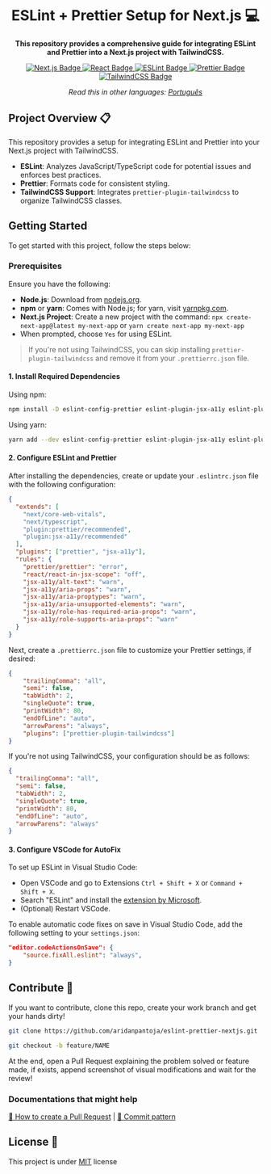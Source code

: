 <h1 align="center">ESLint + Prettier Setup for Next.js 💻</h1> 

<p align="center">
    <b>This repository provides a comprehensive guide for integrating ESLint and Prettier into a Next.js project with TailwindCSS.</b>
</p>

<p align="center">
  <a href="https://nextjs.org/" target="_blank">
    <img src="https://img.shields.io/badge/Next.js-000000?style=for-the-badge&logo=next.js" alt="Next.js Badge">
  </a>
  <a href="https://reactjs.org/" target="_blank">
    <img src="https://img.shields.io/badge/React-005CFE?style=for-the-badge&logo=react" alt="React Badge">
  </a>
  <a href="https://eslint.org/" target="_blank">
    <img src="https://img.shields.io/badge/ESLint-4B32C3?style=for-the-badge&logo=eslint" alt="ESLint Badge">
  </a>
  <a href="https://prettier.io/" target="_blank">
    <img src="https://img.shields.io/badge/Prettier-182025?style=for-the-badge&logo=prettier" alt="Prettier Badge">
  </a>
  <a href="https://tailwindcss.com/" target="_blank">
    <img src="https://img.shields.io/badge/TailwindCSS-ffffff?style=for-the-badge&logo=tailwindcss" alt="TailwindCSS Badge">
  </a>
</p>

<p align="center">
  <i>Read this in other languages: <a href="./translations/README-ptBR.md">Português</a></i>
</p>

<h2 id="project-overview">Project Overview 📋</h2>

This repository provides a setup for integrating ESLint and Prettier into your Next.js project with TailwindCSS.

- **ESLint**: Analyzes JavaScript/TypeScript code for potential issues and enforces best practices.
- **Prettier**: Formats code for consistent styling.
- **TailwindCSS Support**: Integrates `prettier-plugin-tailwindcss` to organize TailwindCSS classes.

<h2 id="getting-started">Getting Started</h2>

To get started with this project, follow the steps below:

### Prerequisites

Ensure you have the following:

- **Node.js**: Download from [nodejs.org](https://nodejs.org/).
- **npm** or **yarn**: Comes with Node.js; for yarn, visit [yarnpkg.com](https://yarnpkg.com/).
- **Next.js Project**: Create a new project with the command: `npx create-next-app@latest my-next-app` or `yarn create next-app my-next-app`
- When prompted, choose `Yes` for using ESLint.

> If you're not using TailwindCSS, you can skip installing `prettier-plugin-tailwindcss` and remove it from your `.prettierrc.json` file.

#### 1. Install Required Dependencies

Using npm:
```bash
npm install -D eslint-config-prettier eslint-plugin-jsx-a11y eslint-plugin-prettier prettier prettier-plugin-tailwindcss
```
Using yarn:
```bash
yarn add --dev eslint-config-prettier eslint-plugin-jsx-a11y eslint-plugin-prettier prettier prettier-plugin-tailwindcss
```

#### 2. Configure ESLint and Prettier
After installing the dependencies, create or update your `.eslintrc.json` file with the following configuration:

```json
{
  "extends": [
    "next/core-web-vitals",
    "next/typescript",
    "plugin:prettier/recommended",
    "plugin:jsx-a11y/recommended"
  ],
  "plugins": ["prettier", "jsx-a11y"],
  "rules": {
    "prettier/prettier": "error",
    "react/react-in-jsx-scope": "off",
    "jsx-a11y/alt-text": "warn",
    "jsx-a11y/aria-props": "warn",
    "jsx-a11y/aria-proptypes": "warn",
    "jsx-a11y/aria-unsupported-elements": "warn",
    "jsx-a11y/role-has-required-aria-props": "warn",
    "jsx-a11y/role-supports-aria-props": "warn"
  }
}
```
Next, create a `.prettierrc.json` file to customize your Prettier settings, if desired:

```json
{
    "trailingComma": "all",
    "semi": false,
    "tabWidth": 2,
    "singleQuote": true,
    "printWidth": 80,
    "endOfLine": "auto",
    "arrowParens": "always",
    "plugins": ["prettier-plugin-tailwindcss"]
}
```

If you're not using TailwindCSS, your configuration should be as follows:

```json
{
  "trailingComma": "all",
  "semi": false,
  "tabWidth": 2,
  "singleQuote": true,
  "printWidth": 80,
  "endOfLine": "auto",
  "arrowParens": "always"
}
```

#### 3. Configure VSCode for AutoFix

To set up ESLint in Visual Studio Code:

- Open VSCode and go to Extensions `Ctrl + Shift + X` or `Command + Shift + X`.
- Search "ESLint" and install the [extension by Microsoft](https://marketplace.visualstudio.com/items?itemName=dbaeumer.vscode-eslint).
- (Optional) Restart VSCode.

To enable automatic code fixes on save in Visual Studio Code, add the following setting to your `settings.json`:

```json
"editor.codeActionsOnSave": {
    "source.fixAll.eslint": "always",
}
```

<h2 id="contribute">Contribute 🚀</h2>

If you want to contribute, clone this repo, create your work branch and get your hands dirty!

```bash
git clone https://github.com/aridanpantoja/eslint-prettier-nextjs.git
```

```bash
git checkout -b feature/NAME
```

At the end, open a Pull Request explaining the problem solved or feature made, if exists, append screenshot of visual modifications and wait for the review!

### Documentations that might help

[📝 How to create a Pull Request](https://www.atlassian.com/br/git/tutorials/making-a-pull-request) |
[💾 Commit pattern](https://gist.github.com/joshbuchea/6f47e86d2510bce28f8e7f42ae84c716)

<h2 id="license">License 📃 </h2>

This project is under [MIT](./LICENSE) license
